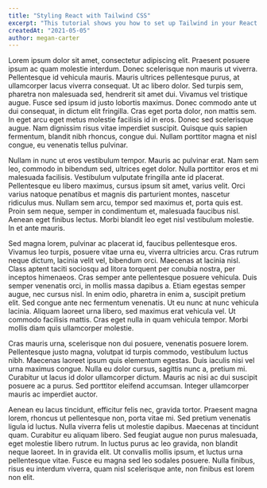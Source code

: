 ```yaml
---
title: "Styling React with Tailwind CSS"
excerpt: "This tutorial shows you how to set up Tailwind in your React applications."
createdAt: "2021-05-05"
author: megan-carter
---
```

Lorem ipsum dolor sit amet, consectetur adipiscing elit. Praesent posuere ipsum ac quam molestie interdum. Donec scelerisque non mauris ut viverra. Pellentesque id vehicula mauris. Mauris ultrices pellentesque purus, at ullamcorper lacus viverra consequat. Ut ac libero dolor. Sed turpis sem, pharetra non malesuada sed, hendrerit sit amet dui. Vivamus vel tristique augue. Fusce sed ipsum id justo lobortis maximus. Donec commodo ante ut dui consequat, in dictum elit fringilla. Cras eget porta dolor, non mattis sem. In eget arcu eget metus molestie facilisis id in eros. Donec sed scelerisque augue. Nam dignissim risus vitae imperdiet suscipit. Quisque quis sapien fermentum, blandit nibh rhoncus, congue dui. Nullam porttitor magna et nisl congue, eu venenatis tellus pulvinar.

Nullam in nunc ut eros vestibulum tempor. Mauris ac pulvinar erat. Nam sem leo, commodo in bibendum sed, ultrices eget dolor. Nulla porttitor eros et mi malesuada facilisis. Vestibulum vulputate fringilla ante id placerat. Pellentesque eu libero maximus, cursus ipsum sit amet, varius velit. Orci varius natoque penatibus et magnis dis parturient montes, nascetur ridiculus mus. Nullam sem arcu, tempor sed maximus et, porta quis est. Proin sem neque, semper in condimentum et, malesuada faucibus nisl. Aenean eget finibus lectus. Morbi blandit leo eget nisl vestibulum molestie. In et ante mauris.

Sed magna lorem, pulvinar ac placerat id, faucibus pellentesque eros. Vivamus leo turpis, posuere vitae urna eu, viverra ultricies arcu. Cras rutrum neque dictum, lacinia velit vel, bibendum orci. Maecenas at lacinia nisl. Class aptent taciti sociosqu ad litora torquent per conubia nostra, per inceptos himenaeos. Cras semper ante pellentesque posuere vehicula. Duis semper venenatis orci, in mollis massa dapibus a. Etiam egestas semper augue, nec cursus nisl. In enim odio, pharetra in enim a, suscipit pretium elit. Sed congue ante nec fermentum venenatis. Ut eu nunc at nunc vehicula lacinia. Aliquam laoreet urna libero, sed maximus erat vehicula vel. Ut commodo facilisis mattis. Cras eget nulla in quam vehicula tempor. Morbi mollis diam quis ullamcorper molestie.

Cras mauris urna, scelerisque non dui posuere, venenatis posuere lorem. Pellentesque justo magna, volutpat id turpis commodo, vestibulum luctus nibh. Maecenas laoreet ipsum quis elementum egestas. Duis iaculis nisi vel urna maximus congue. Nulla eu dolor cursus, sagittis nunc a, pretium mi. Curabitur ut lacus id dolor ullamcorper dictum. Mauris ac nisi ac dui suscipit posuere ac a purus. Sed porttitor eleifend accumsan. Integer ullamcorper mauris ac imperdiet auctor.

Aenean eu lacus tincidunt, efficitur felis nec, gravida tortor. Praesent magna lorem, rhoncus ut pellentesque non, porta vitae mi. Sed pretium venenatis ligula id luctus. Nulla viverra felis ut molestie dapibus. Maecenas at tincidunt quam. Curabitur eu aliquam libero. Sed feugiat augue non purus malesuada, eget molestie libero rutrum. In luctus purus ac leo gravida, non blandit neque laoreet. In in gravida elit. Ut convallis mollis ipsum, et luctus urna pellentesque vitae. Fusce eu magna sed leo sodales posuere. Nulla finibus, risus eu interdum viverra, quam nisl scelerisque ante, non finibus est lorem non elit.

